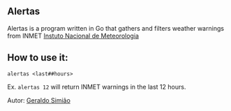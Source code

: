 ## Alertas
Alertas is a program written in Go that gathers and filters weather warnings from INMET [Instuto Nacional de Meteorologia](https://alertas2.inmet.gov.br/)  

## How to use it:

    alertas <last##hours>
Ex. ```alertas 12``` will return INMET warnings in the last 12 hours.

Autor: [Geraldo Simião](https://fedoraproject.org/wiki/User:Geraldosimiao)

